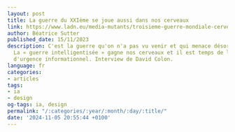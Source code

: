 ```yaml
---
layout: post
title: La guerre du XXIème se joue aussi dans nos cerveaux
link: https://www.ladn.eu/media-mutants/troisieme-guerre-mondiale-cerveaux
author: Béatrice Sutter
published_date: 15/11/2023
description: C'est la guerre qu'on n'a pas vu venir et qui menace désormais nos démocraties.
  La « guerre intelligentisée » gagne nos cerveaux et il est temps de lancer un état
  d'urgence informationnel. Interview de David Colon.
language: fr
categories:
- articles
tags:
- ia
- design
og-tags: ia, design
permalink: "/:categories/:year/:month/:day/:title/"
date: '2024-11-05 20:55:44 +0100'
---
```

